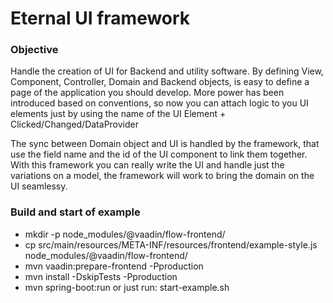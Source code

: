# Eternal UI framework

### Objective
Handle the creation of UI for Backend and utility software.
By defining View, Component, Controller, Domain and Backend objects,
is easy to define a page of the application you should develop.
More power has been introduced based on conventions, so now you can attach logic
to you UI elements just by using the name of the UI Element + Clicked/Changed/DataProvider

The sync between Domain object and UI is handled by the framework, 
that use the field name and the id of the UI component to link them together.
With this framework you can really write the UI and handle just the variations on a model, the framework
will work to bring the domain on the UI seamlessy.

### Build and start of example
- mkdir -p node_modules/\@vaadin/flow-frontend/
- cp src/main/resources/META-INF/resources/frontend/example-style.js node_modules/\@vaadin/flow-frontend/
- mvn vaadin:prepare-frontend -Pproduction
- mvn install -DskipTests -Pproduction
- mvn spring-boot:run
or just run: start-example.sh


